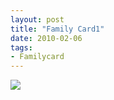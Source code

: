 ```yaml
---
layout: post
title: "Family Card1"
date: 2010-02-06
tags: 
- Familycard
---
```





<div class="polaroidcard">
  <img src="https://mahiwedsaniket.github.io/pictures/1s.png">
</div>
